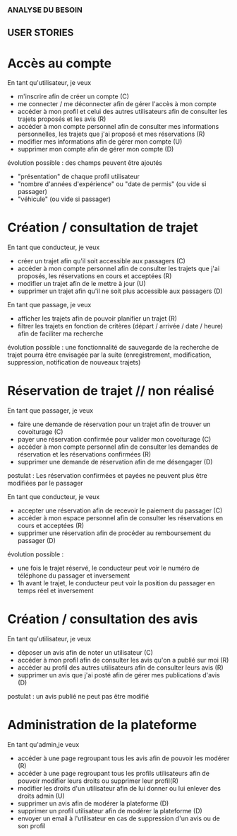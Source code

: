 ### ANALYSE DU BESOIN

## USER STORIES

# Accès au compte

En tant qu'utilisateur, je veux
- m'inscrire afin de créer un compte (C)
- me connecter / me déconnecter afin de gérer l'accès à mon compte
- accéder à mon profil et celui des autres utilisateurs afin de consulter les trajets proposés et les avis (R)
- accéder à mon compte personnel afin de consulter mes informations personnelles, les trajets que j'ai proposé et mes réservations (R)
- modifier mes informations afin de gérer mon compte (U)
- supprimer mon compte afin de gérer mon compte (D)

évolution possible : des champs peuvent être ajoutés 
- "présentation" de chaque profil utilisateur 
- "nombre d'années d'expérience" ou "date de permis" (ou vide si passager)
- "véhicule" (ou vide si passager)

# Création / consultation de trajet

En tant que conducteur, je veux
- créer un trajet afin qu'il soit accessible aux passagers (C)
- accéder à mon compte personnel afin de consulter les trajets que j'ai proposés, les réservations en cours et acceptées (R)
- modifier un trajet afin de le mettre à jour (U)
- supprimer un trajet afin qu'il ne soit plus accessible aux passagers (D)

En tant que passage, je veux
- afficher les trajets afin de pouvoir planifier un trajet (R)
- filtrer les trajets en fonction de critères (départ / arrivée / date / heure) afin de faciliter ma recherche

évolution possible : une fonctionnalité de sauvegarde de la recherche de trajet pourra être envisagée par la suite (enregistrement, modification, suppression, notification de nouveaux trajets)

# Réservation de trajet // non réalisé

En tant que passager, je veux
- faire une demande de réservation pour un trajet afin de trouver un covoiturage (C) 
- payer une réservation confirmée pour valider mon covoiturage (C)
- accéder à mon compte personnel afin de consulter les demandes de réservation et les réservations confirmées (R)
- supprimer une demande de réservation afin de me désengager (D)

postulat : Les réservation confirmées et payées ne peuvent plus être modifiées par le passager

En tant que conducteur, je veux
- accepter une réservation afin de recevoir le paiement du passager (C)
- accéder à mon espace personnel afin de consulter les réservations en cours et acceptées (R)
- supprimer une réservation afin de procéder au remboursement du passager (D)

évolution possible : 
- une fois le trajet réservé, le conducteur peut voir le numéro de téléphone du passager et inversement
- 1h avant le trajet, le conducteur peut voir la position du passager en temps réel et inversement 

# Création / consultation des avis

En tant qu'utilisateur, je veux
- déposer un avis afin de noter un utilisateur (C)
- accéder à mon profil afin de consulter les avis qu'on a publié sur moi (R)
- accéder au profil des autres utilisateurs afin de consulter leurs avis (R)
- supprimer un avis que j'ai posté afin de gérer mes publications d'avis (D)

postulat : un avis publié ne peut pas être modifié

# Administration de la plateforme

En tant qu'admin,je veux 
- accéder à une page regroupant tous les avis afin de pouvoir les modérer (R)
- accéder à une page regroupant tous les profils utilisateurs afin de pouvoir modifier leurs droits ou supprimer leur profil(R)
- modifier les droits d'un utilisateur afin de lui donner ou lui enlever des droits admin (U)
- supprimer un avis afin de modérer la plateforme (D)
- supprimer un profil utilisateur afin de modérer la plateforme (D)
- envoyer un email à l'utilisateur en cas de suppression d'un avis ou de son profil